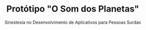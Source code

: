<h1 align="center">Protótipo "O Som dos Planetas"</h1>
<p align="center">Sinestesia no Desenvolvimento de Aplicativos para Pessoas Surdas</p>

<div align="center" src:"https://user-images.githubusercontent.com/108685945/180600694-8d004c3b-7be5-478b-ac23-b9b902bf5f5c.jpg)" width="500px"/></div>

